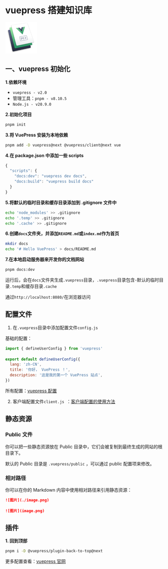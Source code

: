# vuepress 搭建知识库

<img src="/docs/.vuepress/public/images/vuepress.png"  width="100px" />

## 一、vuepress 初始化

**1.依赖环境**

- `vuepress - v2.0`
- 管理工具：`pnpm - v8.10.5`
- `Node.js - v20.9.0`

**2.初始化项目**

```bash
pnpm init
```

**3.将 VuePress 安装为本地依赖**

```bash
pnpm add -D vuepress@next @vuepress/client@next vue
```

**4.在 package.json 中添加一些 scripts**

```js
{
  "scripts": {
    "docs:dev": "vuepress dev docs",
    "docs:build": "vuepress build docs"
  }
}
```

**5.将默认的临时目录和缓存目录添加到 .gitignore 文件中**

```bash
echo 'node_modules' >> .gitignore
echo '.temp' >> .gitignore
echo '.cache' >> .gitignore
```

**6.创建`docs`文件夹，并添加`README.md`或`index.md`作为首页**

```bash
mkdir docs
echo '# Hello VuePress' > docs/README.md
```

**7.在本地启动服务器来开发你的文档网站**

```bash
pnpm docs:dev
```

运行后，会在`docs`文件夹生成`.vuepress`目录，`.vuepress`目录包含-默认的临时目录`.temp`和缓存目录`.cache`

通过`http://localhost:8080/`在浏览器访问

## 配置文件

1. 在`.vuepress`目录中添加配置文件`config.js`

基础的配置：

```js
import { defineUserConfig } from 'vuepress'

export default defineUserConfig({
  lang: 'zh-CN',
  title: '你好， VuePress ！',
  description: '这是我的第一个 VuePress 站点',
})
```

所有配置：[vuepress 配置](基础的配置)

2. 客户端配置文件`client.js `：[客户端配置的使用方法](https://vuepress.github.io/zh/advanced/cookbook/usage-of-client-config.html)

## 静态资源

### Public 文件

你可以把一些静态资源放在 Public 目录中，它们会被复制到最终生成的网站的根目录下。

默认的 Public 目录是 `.vuepress/public` ，可以通过 public 配置项来修改。

### 相对路径

你可以在你的 Markdown 内容中使用相对路径来引用静态资源：

```md
![图片](./image.png)

![图片](image.png)
```

## 插件

**1. 回到顶部**

```bash
pnpm i -D @vuepress/plugin-back-to-top@next
```

更多配置查看：[vuepress 官网](https://vuepress.github.io/zh/)
